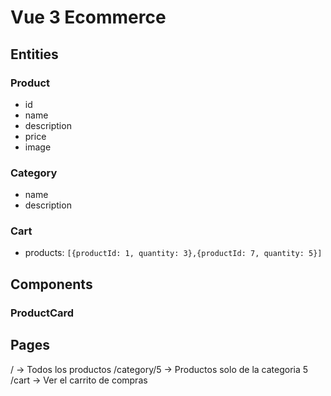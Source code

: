 # Vue 3 Ecommerce

## Entities

### Product

- id
- name
- description
- price
- image

### Category

- name
- description


### Cart

- products: `[{productId: 1, quantity: 3},{productId: 7, quantity: 5}]`

## Components

### ProductCard

## Pages

/ -> Todos los productos
/category/5 -> Productos solo de la categoria 5
/cart -> Ver el carrito de compras
